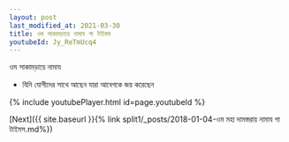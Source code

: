 ```yaml
---
layout: post
last_modified_at: 2021-03-30
title: ওম সাকামড়ায়ে নামায গা টাইমস
youtubeId: Jy_ReTmUcq4
---
```

 
 
 ওম সাকামড়ায়ে নামায  
 
 -  যিনি যোগীদের সাথে আছেন যারা আবেগকে জয় করেছেন 
 
  
 
  
 
 
 
 
 
 


{% include youtubePlayer.html id=page.youtubeId %}
 
[Next]({{ site.baseurl }}{% link  split1/_posts/2018-01-04-ওম মহা দামস্তরায় নামায গা টাইমস.md%})
 
